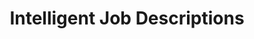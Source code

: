 ---
page-title: Home
title: Intelligent Job Descriptions
template: index1.hbt
permalink: false
page-description: At Specky, we want to help you improve candidate response rates and increase passive candidate engagement by making the traditional Job Description more intelligent. Engage more high quality candidates by providing information that helps candidates make crucial career decisions. 
---
